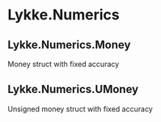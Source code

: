 # Lykke.Numerics

## Lykke.Numerics.Money
Money struct with fixed accuracy

## Lykke.Numerics.UMoney
Unsigned money struct with fixed accuracy
